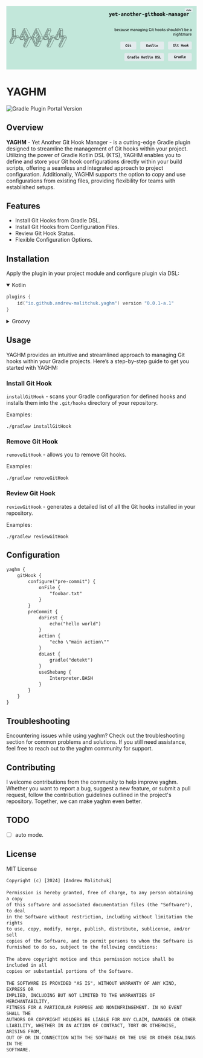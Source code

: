 ![img_logo_big_filled.png](docs%2Fimg%2Fimg_logo_big_filled.png)

# YAGHM

![Gradle Plugin Portal Version](https://img.shields.io/gradle-plugin-portal/v/io.github.andrew-malitchuk.yaghm)

## Overview

__YAGHM__ - Yet Another Git Hook Manager - is a cutting-edge Gradle plugin designed to streamline
the management of Git hooks within your project. Utilizing the power of Gradle Kotlin DSL (KTS),
YAGHM enables you to define and store your Git hook configurations directly within your build
scripts, offering a seamless and integrated approach to project configuration. Additionally, YAGHM
supports the option to copy and use configurations from existing files, providing flexibility for
teams with established setups.

## Features

- Install Git Hooks from Gradle DSL.
- Install Git Hooks from Configuration Files.
- Review Git Hook Status.
- Flexible Configuration Options.

## Installation

Apply the plugin in your project module and configure plugin via DSL:

<details open><summary>Kotlin</summary>

```kt
plugins {
    id("io.github.andrew-malitchuk.yaghm") version "0.0.1-a.1"
}
```

</details>

<details><summary>Groovy</summary>

```groovy
plugins {
    id 'io.github.andrew-malitchuk.yaghm' version '0.0.1-a.1'
}
```

</details>

## Usage

YAGHM provides an intuitive and streamlined approach to managing Git hooks within your Gradle
projects. Here’s a step-by-step guide to get you started with YAGHM:

### Install Git Hook

`installGitHook` - scans your Gradle configuration for defined hooks and installs them into the
`.git/hooks` directory of your repository.

Examples:

```shell
./gradlew installGitHook
```

### Remove Git Hook

`removeGitHook` - allows you to remove Git hooks.

Examples:

```shell
./gradlew removeGitHook
```

### Review Git Hook

`reviewGitHook` - generates a detailed list of all the Git hooks installed in your repository.

Examples:

```shell
./gradlew reviewGitHook 
```

## Configuration

```shell
yaghm {
    gitHook {
        configure("pre-commit") {
            onFile {
                "foobar.txt"
            }
        }
        preCommit {
            doFirst {
                echo("hello world")
            }
            action {
                "echo \"main action\""
            }
            doLast {
                gradle("detekt")
            }
            useShebang {
                Interpreter.BASH
            }
        }
    }
}
```

## Troubleshooting

Encountering issues while using yaghm? Check out the troubleshooting section for common problems
and solutions. If you still need assistance, feel free to reach out to the yaghm community
for support.

## Contributing

I welcome contributions from the community to help improve yaghm. Whether you want to report a bug,
suggest a new feature, or submit a pull request, follow the contribution guidelines outlined in the
project's repository. Together, we can make yaghm even better.

## TODO

- [ ] auto mode.

## License

MIT License

```
Copyright (c) [2024] [Andrew Malitchuk]

Permission is hereby granted, free of charge, to any person obtaining a copy
of this software and associated documentation files (the "Software"), to deal
in the Software without restriction, including without limitation the rights
to use, copy, modify, merge, publish, distribute, sublicense, and/or sell
copies of the Software, and to permit persons to whom the Software is
furnished to do so, subject to the following conditions:

The above copyright notice and this permission notice shall be included in all
copies or substantial portions of the Software.

THE SOFTWARE IS PROVIDED "AS IS", WITHOUT WARRANTY OF ANY KIND, EXPRESS OR
IMPLIED, INCLUDING BUT NOT LIMITED TO THE WARRANTIES OF MERCHANTABILITY,
FITNESS FOR A PARTICULAR PURPOSE AND NONINFRINGEMENT. IN NO EVENT SHALL THE
AUTHORS OR COPYRIGHT HOLDERS BE LIABLE FOR ANY CLAIM, DAMAGES OR OTHER
LIABILITY, WHETHER IN AN ACTION OF CONTRACT, TORT OR OTHERWISE, ARISING FROM,
OUT OF OR IN CONNECTION WITH THE SOFTWARE OR THE USE OR OTHER DEALINGS IN THE
SOFTWARE.
```